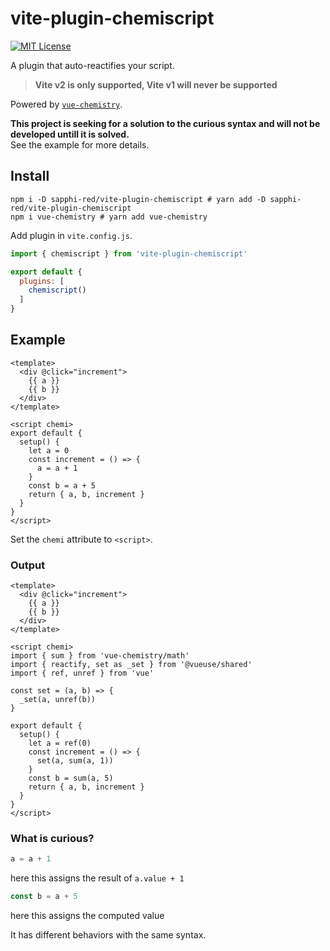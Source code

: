 # vite-plugin-chemiscript
[![MIT License](http://img.shields.io/badge/license-MIT-blue.svg?style=flat)](LICENSE)  

A plugin that auto-reactifies your script.

> **Vite v2 is only supported, Vite v1 will never be supported**

Powered by [`vue-chemistry`](https://github.com/antfu/vue-chemistry).

**This project is seeking for a solution to the curious syntax and will not be developed untill it is solved.**  
See the example for more details.

## Install
```shell
npm i -D sapphi-red/vite-plugin-chemiscript # yarn add -D sapphi-red/vite-plugin-chemiscript
npm i vue-chemistry # yarn add vue-chemistry
```

Add plugin in `vite.config.js`.
```js
import { chemiscript } from 'vite-plugin-chemiscript'

export default {
  plugins: [
    chemiscript()
  ]
}
```

## Example
```vue
<template>
  <div @click="increment">
    {{ a }}
    {{ b }}
  </div>
</template>

<script chemi>
export default {
  setup() {
    let a = 0
    const increment = () => {
      a = a + 1
    }
    const b = a + 5
    return { a, b, increment }
  }
}
</script>
```
Set the `chemi` attribute to `<script>`.

### Output
```vue
<template>
  <div @click="increment">
    {{ a }}
    {{ b }}
  </div>
</template>

<script chemi>
import { sum } from 'vue-chemistry/math'
import { reactify, set as _set } from '@vueuse/shared'
import { ref, unref } from 'vue'

const set = (a, b) => {
  _set(a, unref(b))
}

export default {
  setup() {
    let a = ref(0)
    const increment = () => {
      set(a, sum(a, 1))
    }
    const b = sum(a, 5)
    return { a, b, increment }
  }
}
</script>
```

### What is curious?
```ts
a = a + 1
```
here this assigns the result of `a.value + 1`

```ts
const b = a + 5
```
here this assigns the computed value

It has different behaviors with the same syntax.
